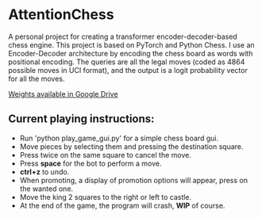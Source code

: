 # AttentionChess
A personal project for creating a transformer encoder-decoder-based chess engine. This project is based on PyTorch and Python Chess. I use an Encoder-Decoder architecture by encoding the chess board as words with positional encoding. The queries are all the legal moves (coded as 4864 possible moves in UCI format), and the output is a logit probability vector for all the moves.

[Weights available in Google Drive](https://drive.google.com/file/d/1JnyL1bIrFSKIEePJ6xFfT3gP9rARwT-q/view?usp=sharing)

## Current playing instructions:

* Run 'python play_game_gui.py' for a simple chess board gui.
* Move pieces by selecting them and pressing the destination square.
* Press twice on the same square to cancel the move.
* Press **space** for the bot to perform a move.
* **ctrl+z** to undo.
* When promoting, a display of promotion options will appear, press on the wanted one.
* Move the king 2 squares to the right or left to castle.
* At the end of the game, the program will crash, **WIP** of course.

